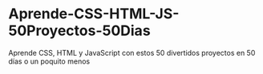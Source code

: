 # Aprende-CSS-HTML-JS-50Proyectos-50Dias
Aprende CSS, HTML y JavaScript con estos 50 divertidos proyectos en 50 días o un poquito menos
